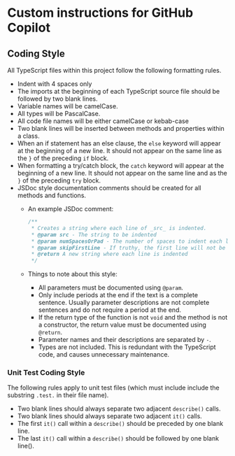 # Custom instructions for GitHub Copilot

## Coding Style

All TypeScript files within this project follow the following formatting rules.

- Indent with 4 spaces only
- The imports at the beginning of each TypeScript source file should be followed
  by two blank lines.
- Variable names will be camelCase.
- All types will be PascalCase.
- All code file names will be either camelCase or kebab-case
- Two blank lines will be inserted between methods and properties within a
  class.
- When an if statement has an else clause, the `else` keyword will appear at the
  beginning of a new line.  It should not appear on the same line as the `}` of
  the preceding `if` block.
- When formatting a try/catch block, the `catch` keyword will appear at the
  beginning of a new line.  It should not appear on the same line and as the `}`
  of the preceding `try` block.
- JSDoc style documentation comments should be created for all methods and
  functions.
  - An example JSDoc comment:

    ```typescript
    /**
     * Creates a string where each line of _src_ is indented.
     * @param src - The string to be indented
     * @param numSpacesOrPad - The number of spaces to indent each line
     * @param skipFirstLine - If truthy, the first line will not be indented
     * @return A new string where each line is indented
     */
    ```

  - Things to note about this style:

    - All parameters must be documented using `@param`.
    - Only include periods at the end if the text is a complete sentence.
      Usually parameter descriptions are not complete sentences and do not
      require a period at the end.
    - If the return type of the function is not `void` and the method is not a
      constructor, the return value must be documented using `@return`.
    - Parameter names and their descriptions are separated by ` - `.
    - Types are not included.  This is redundant with the TypeScript code, and
      causes unnecessary maintenance.

### Unit Test Coding Style

The following rules apply to unit test files (which must include include the
substring `.test.` in their file name).

- Two blank lines should always separate two adjacent `describe()` calls.
- Two blank lines should always separate two adjacent `it()` calls.
- The first `it()` call within a `describe()` should be preceded by one blank
  line.
- The last `it()` call within a `describe()` should be followed by one blank
  line().
